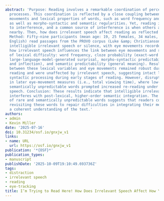 ```yaml
---
abstract: 'Purpose: Reading involves a remarkable coordination of perceptual and linguistic
  processes. This coordination is reflected by a close coupling between reading eye
  movements and lexical properties of words, such as word frequency and predictability,
  as well as morpho-syntactic and semantic regularities. Yet, reading is also subject
  to interference, and a common source of interference is when others are speaking
  nearby. Then, how does irrelevant speech affect reading as reflected in eye movements?
  Method: Fifty-nine participants (mean age: 19, 25 females, 34 males, primary language:
  English) read passages from the PROVO corpus (Luke &amp; Christianson, 2018) under
  intelligible irrelevant speech or silence, with eye movements recorded. We investigated
  how irrelevant speech influences the link between eye movements and several indicators
  of lexical difficulty: word frequency, cloze probability (exact-word predictability),
  large-language-model-generated surprisal, morpho-syntactic predictability (part-of-speech
  and inflection), and semantic predictability (general meaning). Results: Relationships
  between these lexical variables and eye movements remained robust during first-pass
  reading and were unaffected by irrelevant speech, suggesting intact lexical and
  syntactic processing during early stages of reading. However, disruption emerged
  in later eye-movement measures (i.e., total viewing time), where low-frequency and
  semantically unpredictable words prompted increased re-reading under irrelevant
  speech. Conclusion: These results indicate that intelligible irrelevant speech selectively
  interferes with post-lexical, higher-order semantic integration. The increased re-reading
  of rare and semantically unpredictable words suggests that readers compensate by
  revisiting these words to repair difficulties in integrating their meanings into
  a coherent understanding of the text.'
authors:
- admin
- Kevin Miller
date: '2025-07-16'
doi: 10.31234/osf.io/gnxjw_v1
links:
- name: URL
  url: https://osf.io/gnxjw_v1
publication: '*{OSF}*'
publication_types:
- manuscript
publishDate: '2025-10-09T19:10:49.693736Z'
tags:
- distraction
- irrelevant speech
- reading
- eye-tracking
title: I’m Trying to Read Here! How Does Irrelevant Speech Affect How You Read?
---
```

